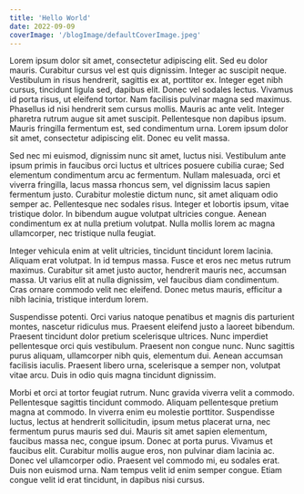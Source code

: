 ```yaml
---
title: 'Hello World'
date: 2022-09-09
coverImage: '/blogImage/defaultCoverImage.jpeg'
---
```


Lorem ipsum dolor sit amet, consectetur adipiscing elit. Sed eu dolor mauris. Curabitur cursus vel est quis dignissim. Integer ac suscipit neque. Vestibulum in risus hendrerit, sagittis ex at, porttitor ex. Integer eget nibh cursus, tincidunt ligula sed, dapibus elit. Donec vel sodales lectus. Vivamus id porta risus, ut eleifend tortor. Nam facilisis pulvinar magna sed maximus. Phasellus id nisi hendrerit sem cursus mollis. Mauris ac ante velit. Integer pharetra rutrum augue sit amet suscipit. Pellentesque non dapibus ipsum. Mauris fringilla fermentum est, sed condimentum urna. Lorem ipsum dolor sit amet, consectetur adipiscing elit. Donec eu velit massa.

Sed nec mi euismod, dignissim nunc sit amet, luctus nisi. Vestibulum ante ipsum primis in faucibus orci luctus et ultrices posuere cubilia curae; Sed elementum condimentum arcu ac fermentum. Nullam malesuada, orci et viverra fringilla, lacus massa rhoncus sem, vel dignissim lacus sapien fermentum justo. Curabitur molestie dictum nunc, sit amet aliquam odio semper ac. Pellentesque nec sodales risus. Integer et lobortis ipsum, vitae tristique dolor. In bibendum augue volutpat ultricies congue. Aenean condimentum ex at nulla pretium volutpat. Nulla mollis lorem ac magna ullamcorper, nec tristique nulla feugiat.

Integer vehicula enim at velit ultricies, tincidunt tincidunt lorem lacinia. Aliquam erat volutpat. In id tempus massa. Fusce et eros nec metus rutrum maximus. Curabitur sit amet justo auctor, hendrerit mauris nec, accumsan massa. Ut varius elit at nulla dignissim, vel faucibus diam condimentum. Cras ornare commodo velit nec eleifend. Donec metus mauris, efficitur a nibh lacinia, tristique interdum lorem.

Suspendisse potenti. Orci varius natoque penatibus et magnis dis parturient montes, nascetur ridiculus mus. Praesent eleifend justo a laoreet bibendum. Praesent tincidunt dolor pretium scelerisque ultrices. Nunc imperdiet pellentesque orci quis vestibulum. Praesent non congue nunc. Nunc sagittis purus aliquam, ullamcorper nibh quis, elementum dui. Aenean accumsan facilisis iaculis. Praesent libero urna, scelerisque a semper non, volutpat vitae arcu. Duis in odio quis magna tincidunt dignissim.

Morbi et orci at tortor feugiat rutrum. Nunc gravida viverra velit a commodo. Pellentesque sagittis tincidunt commodo. Aliquam pellentesque pretium magna at commodo. In viverra enim eu molestie porttitor. Suspendisse luctus, lectus at hendrerit sollicitudin, ipsum metus placerat urna, nec fermentum purus mauris sed dui. Mauris sit amet sapien elementum, faucibus massa nec, congue ipsum. Donec at porta purus. Vivamus et faucibus elit. Curabitur mollis augue eros, non pulvinar diam lacinia ac. Donec vel ullamcorper odio. Praesent vel commodo mi, eu sodales erat. Duis non euismod urna. Nam tempus velit id enim semper congue. Etiam congue velit id erat tincidunt, in dapibus nisi cursus.

